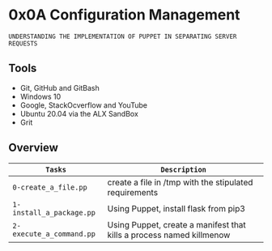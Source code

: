 # 0x0A Configuration Management

```
UNDERSTANDING THE IMPLEMENTATION OF PUPPET IN SEPARATING SERVER REQUESTS
```

## Tools

* Git, GitHub and GitBash
* Windows 10
* Google, StackOcverflow and YouTube
* Ubuntu 20.04 via the ALX SandBox
* Grit

## Overview

| `Tasks` | `Description` |
| ------- | ------------- |
| `0-create_a_file.pp` | create a file in /tmp with the stipulated requirements |
| `1-install_a_package.pp` | Using Puppet, install flask from pip3 |
| `2-execute_a_command.pp` | Using Puppet, create a manifest that kills a process named killmenow |
